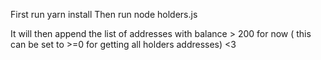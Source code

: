 First run yarn install
Then run node holders.js

It will then append the list of addresses with balance > 200 for now ( this can be set to >=0 for getting all holders addresses) <3 

